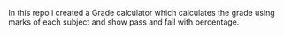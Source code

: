 In this repo i created a Grade calculator which calculates the grade using marks of each subject and show pass and fail with percentage.
